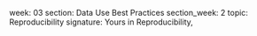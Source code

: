 week: 03
section: Data Use Best Practices
section_week: 2
topic: Reproducibility
signature: Yours in Reproducibility,
